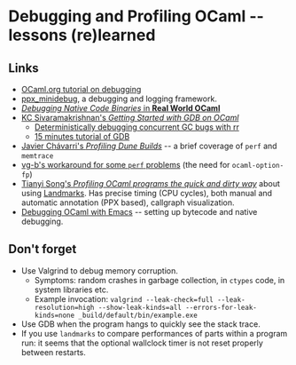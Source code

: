# Debugging and Profiling OCaml -- lessons (re)learned

## Links

* [OCaml.org tutorial on debugging](https://ocaml.org/docs/debugging)
* [ppx_minidebug](https://github.com/lukstafi/ppx_minidebug), a debugging and logging framework.
* [_Debugging Native Code Binaries_ in **Real World OCaml**](https://dev.realworldocaml.org/compiler-backend.html)
* [KC Sivaramakrishnan's _Getting Started with GDB on OCaml_](https://kcsrk.info/ocaml/gdb/2024/01/20/gdb-ocaml/)
  * [Deterministically debugging concurrent GC bugs with rr](https://kcsrk.info/ocaml/multicore/rr/2019/04/28/0000-rr-debugging/)
  * [15 minutes tutorial of GDB](https://www.youtube.com/watch?v=PorfLSr3DDI)
* [Javier Chávarri's _Profiling Dune Builds_](https://tech.ahrefs.com/profiling-dune-builds-a8de589ec268) -- a brief coverage of `perf` and `memtrace`
* [vg-b's workaround for some `perf` problems](https://discuss.ocaml.org/t/profiling-ocaml-programs/14033/4) (the need for `ocaml-option-fp`)
* [Tianyi Song's _Profiling OCaml programs the quick and dirty way_](https://tsong.co/blog/profiling-ocaml-quick-dirty/) about using [Landmarks](https://github.com/LexiFi/landmarks). Has precise timing (CPU cycles), both manual and automatic annotation (PPX based), callgraph visualization.
* [Debugging OCaml with Emacs](https://lambdafoo.com/posts/2024-03-25-ocaml-debugging-with-emacs.html) -- setting up bytecode and native debugging.

## Don't forget

* Use Valgrind to debug memory corruption.
  * Symptoms: random crashes in garbage collection, in `ctypes` code, in system libraries etc.
  * Example invocation: `valgrind --leak-check=full --leak-resolution=high --show-leak-kinds=all --errors-for-leak-kinds=none _build/default/bin/example.exe`
* Use GDB when the program hangs to quickly see the stack trace.
* If you use `landmarks` to compare performances of parts within a program run: it seems that the optional wallclock timer is not reset properly between restarts.
